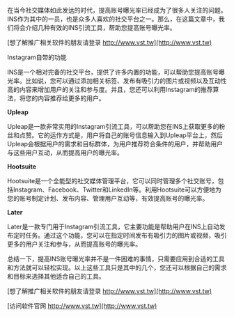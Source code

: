 在当今社交媒体如此发达的时代，提高账号曝光率已经成为了很多人关注的问题。INS作为其中的一员，也是众多人喜欢的社交平台之一。那么，在这篇文章中，我们将会介绍几种有效的INS引流工具，帮助您提高账号曝光率。

[想了解推广相关软件的朋友请登录 http://www.vst.tw](http://www.vst.tw)

Instagram自带的功能

INS是一个相对完备的社交平台，提供了许多内置的功能，可以帮助您提高账号曝光率。比如说，您可以通过添加相关标签、发布有吸引力的图片或视频以及互动性高的内容来增加用户的关注和参与度。并且，您还可以利用Instagram的推荐算法，将您的内容推荐给更多的用户。

**Upleap**

Upleap是一款非常实用的Instagram引流工具，可以帮助您在INS上获取更多的粉丝和点赞。它的运作方式是，用户将自己的账号信息输入到Upleap平台上，然后Upleap会根据用户的需求和目标群体，为用户推荐符合条件的用户，并帮助用户与这些用户互动，从而提高用户的曝光率。

**Hootsuite**

Hootsuite是一个全能型的社交媒体管理平台，它可以同时管理多个社交账号，包括Instagram、Facebook、Twitter和LinkedIn等。利用Hootsuite可以方便地为您的账号制定计划、发布内容、管理用户互动等，有效提高账号的曝光率。

**Later**

Later是一款专门用于Instagram引流工具，它主要功能是帮助用户在INS上自动发布定时任务。通过这个功能，您可以在指定时间发布有吸引力的图片或视频，吸引更多的用户关注和参与，从而提高账号的曝光率。

总结一下，提高INS账号曝光率并不是一件困难的事情，只需要应用到合适的工具和方法就可以轻松实现。以上这些工具只是其中的几个，您还可以根据自己的需求和目标来选择其他适合自己的工具。

[想了解推广相关软件的朋友请登录 http://www.vst.tw](http://www.vst.tw)


[访问软件官网 http://www.vst.tw](http://www.vst.tw)
